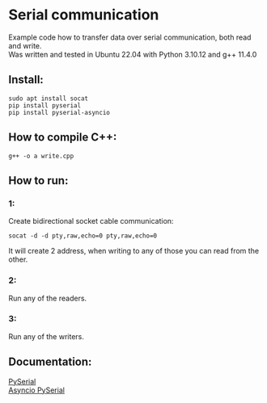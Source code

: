 # Serial communication

Example code how to transfer data over serial communication, both read and write.<br>
Was written and tested in Ubuntu 22.04 with Python 3.10.12 and g++ 11.4.0

## Install:
```shell
sudo apt install socat
pip install pyserial
pip install pyserial-asyncio
```

## How to compile C++:
```shell
g++ -o a write.cpp
```

## How to run:
### 1:
Create bidirectional socket cable communication:
```shell
socat -d -d pty,raw,echo=0 pty,raw,echo=0
```
It will create 2 address, when writing to any of those you can read from the other.

### 2:
Run any of the readers.

### 3:
Run any of the writers.

## Documentation:
<a href="https://pyserial.readthedocs.io/en/latest/#">PySerial</a><br>
<a href="https://pyserial-asyncio.readthedocs.io/en/latest/index.html">Asyncio PySerial</a>